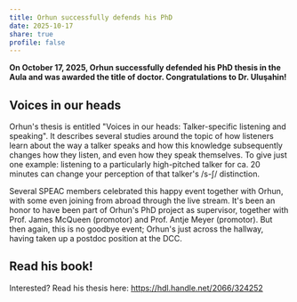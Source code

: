 ```yaml
---
title: Orhun successfully defends his PhD
date: 2025-10-17
share: true
profile: false
---
```


**On October 17, 2025, Orhun successfully defended his PhD thesis in the Aula and was awarded the title of doctor. Congratulations to Dr. Uluşahin!**

<!--more-->

## Voices in our heads

Orhun's thesis is entitled "Voices in our heads: Talker-specific listening and speaking". It describes several studies around the topic of how listeners learn about the way a talker speaks and how this knowledge subsequently changes how they listen, and even how they speak themselves. To give just one example: listening to a particularly high-pitched talker for ca. 20 minutes can change your perception of that talker's /s-ʃ/ distinction.

Several SPEAC members celebrated this happy event together with Orhun, with some even joining from abroad through the live stream. It's been an honor to have been part of Orhun's PhD project as supervisor, together with Prof. James McQueen (promotor) and Prof. Antje Meyer (promotor). But then again, this is no goodbye event; Orhun's just across the hallway, having taken up a postdoc position at the DCC.

## Read his book!

Interested? Read his thesis here: https://hdl.handle.net/2066/324252
